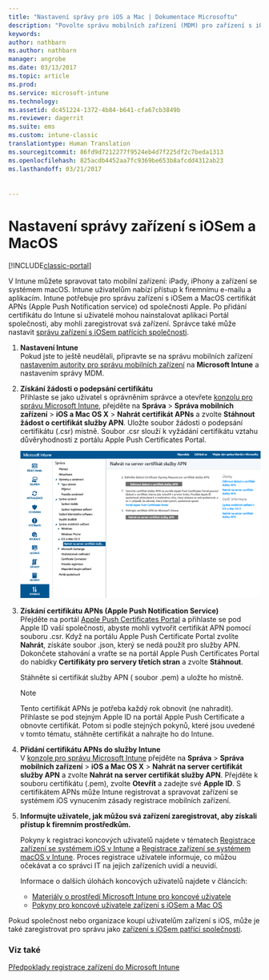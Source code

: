 ```yaml
---
title: "Nastavení správy pro iOS a Mac | Dokumentace Microsoftu"
description: "Povolte správu mobilních zařízení (MDM) pro zařízení s iOSem včetně zařízení iPad a iPhone a zařízení s Mac OS X pomocí Microsoft Intune."
keywords: 
author: nathbarn
ms.author: nathbarn
manager: angrobe
ms.date: 03/13/2017
ms.topic: article
ms.prod: 
ms.service: microsoft-intune
ms.technology: 
ms.assetid: dc451224-1372-4b84-b641-cfa67cb3849b
ms.reviewer: dagerrit
ms.suite: ems
ms.custom: intune-classic
translationtype: Human Translation
ms.sourcegitcommit: 86fd9d7212277f9524eb4d7f225df2c7beda1313
ms.openlocfilehash: 825acdb4452aa7fc9369be653b8afcdd4312ab23
ms.lasthandoff: 03/21/2017


---
```


# <a name="set-up-ios-and-mac-device-management"></a>Nastavení správy zařízení s iOSem a MacOS

[!INCLUDE[classic-portal](../includes/classic-portal.md)]

V Intune můžete spravovat tato mobilní zařízení: iPady, iPhony a zařízení se systémem macOS. Intune uživatelům nabízí přístup k firemnímu e-mailu a aplikacím. Intune potřebuje pro správu zařízení s iOSem a MacOS certifikát APNs (Apple Push Notification service) od společnosti Apple. Po přidání certifikátu do Intune si uživatelé mohou nainstalovat aplikaci Portál společnosti, aby mohli zaregistrovat svá zařízení. Správce také může nastavit [správu zařízení s iOSem patřících společnosti](enroll-corporate-owned-ios-devices-in-microsoft-intune.md).

1.  **Nastavení Intune**<br>
    Pokud jste to ještě neudělali, připravte se na správu mobilních zařízení [nastavením autority pro správu mobilních zařízení](prerequisites-for-enrollment.md#step-2-set-mdm-authority) na **Microsoft Intune** a nastavením správy MDM.

2.  **Získání žádosti o podepsání certifikátu**<br>
    Přihlaste se jako uživatel s oprávněním správce a otevřete [konzolu pro správu Microsoft Intune](http://manage.microsoft.com), přejděte na **Správa** &gt; **Správa mobilních zařízení** &gt; **iOS a Mac OS X** &gt; **Nahrát certifikát APNs** a zvolte **Stáhnout žádost o certifikát služby APN**. Uložte soubor žádosti o podepsání certifikátu (.csr) místně. Soubor .csr slouží k vyžádání certifikátu vztahu důvěryhodnosti z portálu Apple Push Certificates Portal.

    ![Dialogové okno nahrání certifikátu služby APN](../media/Intune-iOS-enrollment-with-apns.png)

3.  **Získání certifikátu APNs (Apple Push Notification Service)**<br>
    Přejděte na portál [Apple Push Certificates Portal](http://go.microsoft.com/fwlink/?LinkId=269844) a přihlaste se pod Apple ID vaší společnosti, abyste mohli vytvořit certifikát APN pomocí souboru .csr. Když na portálu Apple Push Certificate Portal zvolíte **Nahrát**, získáte soubor .json, který se nedá použít pro služby APN. Dokončete stahování a vraťte se na portál Apple Push Certificates Portal do nabídky **Certifikáty pro servery třetích stran** a zvolte **Stáhnout**.

    Stáhněte si certifikát služby APN ( soubor .pem) a uložte ho místně.

    > [!NOTE]
    > Tento certifikát APNs je potřeba každý rok obnovit (ne nahradit). Přihlaste se pod stejným Apple ID na portál Apple Push Certificate a obnovte certifikát. Potom si podle stejných pokynů, které jsou uvedené v tomto tématu, stáhněte certifikát a nahrajte ho do Intune.

4.  **Přidání certifikátu APNs do služby Intune**<br>
    V [konzole pro správu Microsoft Intune](http://manage.microsoft.com) přejděte na **Správa** &gt; **Správa mobilních zařízení** &gt; **iOS a Mac OS X** &gt; **Nahrát na server certifikát služby APN** a zvolte **Nahrát na server certifikát služby APN**. Přejděte k souboru certifikátu (.pem), zvolte **Otevřít** a zadejte své **Apple ID**. S certifikátem APNs může Intune registrovat a spravovat zařízení se systémem iOS vynucením zásady registrace mobilních zařízení.

5.  **Informujte uživatele, jak můžou svá zařízení zaregistrovat, aby získali přístup k firemním prostředkům.**

    Pokyny k registraci koncových uživatelů najdete v tématech [Registrace zařízení se systémem iOS v Intune](https://docs.microsoft.com/intune-user-help/enroll-your-device-in-intune-ios) a [Registrace zařízení se systémem macOS v Intune](https://docs.microsoft.com/intune-user-help/enroll-your-device-in-intune-macos). Proces registrace uživatele informuje, co můžou očekávat a co správci IT na jejich zařízeních uvidí a neuvidí.

    Informace o dalších úlohách koncových uživatelů najdete v článcích:
    - [Materiály o prostředí Microsoft Intune pro koncové uživatele](how-to-educate-your-end-users-about-microsoft-intune.md)
    - [Pokyny pro koncové uživatele zařízení s iOSem a Mac OS](https://docs.microsoft.com/intune-user-help/using-your-ios-or-macOS-device-with-intune)

Pokud společnost nebo organizace koupí uživatelům zařízení s iOS, může je také zaregistrovat pro správu jako [zařízení s iOSem patřící společnosti](enroll-corporate-owned-ios-devices-in-microsoft-intune.md).

### <a name="see-also"></a>Viz také
[Předpoklady registrace zařízení do Microsoft Intune](prerequisites-for-enrollment.md)


